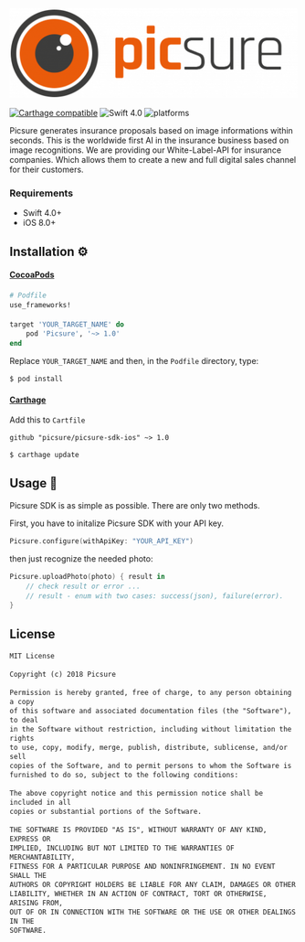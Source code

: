 <img src="assets/logo.png" alt="Picsure">

[![Carthage compatible](https://img.shields.io/badge/Carthage-compatible-4BC51D.svg?style=flat)](#carthage)
![Swift 4.0](https://img.shields.io/badge/Swift-3.0.x-orange.svg)
![platforms](https://img.shields.io/badge/platforms-iOS-lightgrey.svg)

Picsure generates insurance proposals based on image informations within seconds. This is the worldwide first AI in the insurance business based on image recognitions. We are providing our White-Label-API for insurance companies. Which allows them to create a new and full digital sales channel for their customers.

### Requirements ###

* Swift 4.0+
* iOS 8.0+

## Installation ⚙️ ##

#### [CocoaPods](https://guides.cocoapods.org/using/using-cocoapods.html)

```ruby
# Podfile
use_frameworks!

target 'YOUR_TARGET_NAME' do
    pod 'Picsure', '~> 1.0'
end
```

Replace `YOUR_TARGET_NAME` and then, in the `Podfile` directory, type:

```bash
$ pod install
```

#### [Carthage](https://github.com/Carthage/Carthage)

Add this to `Cartfile`

```
github "picsure/picsure-sdk-ios" ~> 1.0
```

```bash
$ carthage update
```

## Usage 🚀 ##

Picsure SDK is as simple as possible. There are only two methods.

First, you have to initalize Picsure SDK with your API key.

```swift
Picsure.configure(withApiKey: "YOUR_API_KEY")
```
then just recognize the needed photo:

```swift
Picsure.uploadPhoto(photo) { result in
    // check result or error ...
    // result - enum with two cases: success(json), failure(error).
}
```




## License ##

```
MIT License

Copyright (c) 2018 Picsure

Permission is hereby granted, free of charge, to any person obtaining a copy
of this software and associated documentation files (the "Software"), to deal
in the Software without restriction, including without limitation the rights
to use, copy, modify, merge, publish, distribute, sublicense, and/or sell
copies of the Software, and to permit persons to whom the Software is
furnished to do so, subject to the following conditions:

The above copyright notice and this permission notice shall be included in all
copies or substantial portions of the Software.

THE SOFTWARE IS PROVIDED "AS IS", WITHOUT WARRANTY OF ANY KIND, EXPRESS OR
IMPLIED, INCLUDING BUT NOT LIMITED TO THE WARRANTIES OF MERCHANTABILITY,
FITNESS FOR A PARTICULAR PURPOSE AND NONINFRINGEMENT. IN NO EVENT SHALL THE
AUTHORS OR COPYRIGHT HOLDERS BE LIABLE FOR ANY CLAIM, DAMAGES OR OTHER
LIABILITY, WHETHER IN AN ACTION OF CONTRACT, TORT OR OTHERWISE, ARISING FROM,
OUT OF OR IN CONNECTION WITH THE SOFTWARE OR THE USE OR OTHER DEALINGS IN THE
SOFTWARE.
```
